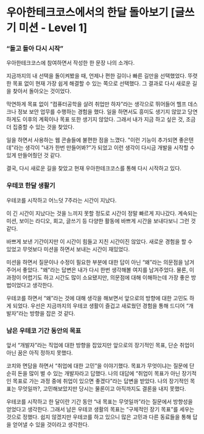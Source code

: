 # 우아한테크코스에서의 한달 돌아보기 [글쓰기 미션 - Level 1]

### “돌고 돌아 다시 시작”

우아한테크코스에 참여하면서 작성한 한 문장 나의 소개다.

지금까지의 내 선택을 돌이켜봤을 때, 언제나 편한 길이나 빠른 길만을 선택했었다. 뚜렷한 목표 없이 현재 가장 쉽게 해결할 수 있는 쪽으로 선택했다. 그 결과로 다시 새로운 길을 찾아서 돌아오는 것이었다.

막연하게 목표 없이 “컴퓨터공학을 살려 취업만 하자”라는 생각으로 뛰어들어 헬프 데스크나 정보 보안 업무를 수행하는 경험을 했다. 일을 하면서도 흥미도 생기지 않았고 당연하게도 이후의 계획이나 목표 또한 생기지 않았다.
그래서 내가 지금 하고 싶은 것, 조금 더 집중할 수 있는 것을 찾았다.

일을 하면서 사용하는 웹 콘솔들에 불편한 점을 느꼈다. "이런 기능이 추가되면 좋은텐데"라는 생각이 "내가 한번 만들어봐?"가 되었고 이런 생각이 다시금 개발을 시작할 수 있게 만들어줬던 것 같다.

결국, 다시 새로운 길을 찾았고 현재 우아한테크코스를 통해 다시 시작하고 있다.

### 우테코 한달 생활기

우테코를 시작하고 어느덧 7주라는 시간이 지났다.

이 긴 시간이 지났다는 것을 느끼지 못할 정도로 시간이 정말 빠르게 지나갔다. 계속되는 미션, 보이는 라디오, 회고, 글쓰기 등 다양한 활동에 바쁘게 시간을 보내다보니 그런 것 같다.

바쁘게 보낸 기간이지만 이 시간이 힘들고 지친 시간이진 않았다. 새로운 경험을 할 수 있었고 무엇보다 미션을 하면서 보내는 시간이 재밌었다.

미션을 하면서 질문이나 수정이 필요한 부분에 대한 답이 아닌 “왜”라는 의문점을 남겨주어서 좋았다. "왜"라는 답변은 내가 다시 한번 생각해볼 여지를 남겨주었다. 물론, 이 과정이 어렵기도 하고 시간도 많이 소요됐지만, 의문점에 대해 이해하는데 가장 좋은 방법이었다고 생각한다.

우테코를 하면서 “왜”라는 것에 대해 생각을 해보면서 앞으로의 방향에 대한 고민도 하게 되었다. 우선은 지금까지의 우테코 생활이 즐겁고 새로웠던 경험을 통해 드디어 “개발자”라는 방향을 잡은 것 같다.

### 남은 우테코 기간 동안의 목표

앞서 “개발자”라는 직업에 대한 방향을 잡았지만 앞으로의 장기적인 목표, 단순 취업이 아닌 꿈은 아직 정하지 못했다.

코치와 면담을 하면서 “취업에 대한 고민”을 이야기했다. 목표가 무엇이냐는 질문에 단순히 돈을 많이 벌 수 있는 개발자라고 답했다. 나의 대답에 “취업이 목표가 아닌 장기적인 목표로 가는 과정 중에 취업이 있으면 좋겠다”라는 답변을 받았다. 나의 장기적인 목표는 무엇일까?, 고민해보았지만 당시는 물론이고 아직까지도 결론을 내지 못했다.

우테코를 시작하고 한 달이란 기간 동안 “내 목표는 무엇일까”라는 질문에서 방향성을 얻었다고 생각한다. 그래서 남은 우테코 생활의 목표는 “구체적인 장기 목표”를 세우는 것으로 정했다. 쉽지 않겠지만 우테코를 하고 있으니 많은 고민과 다른 동료들을 통해 답을 얻어낼 수 있을 것이라고 생각한다.
